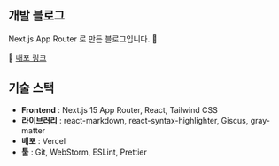 ## 개발 블로그

Next.js App Router 로 만든 블로그입니다. 🙂

🔗 [배포 링크](https://www.jungminji.com/)

## 기술 스택

- **Frontend** : Next.js 15 App Router, React, Tailwind CSS 
- **라이브러리** : react-markdown, react-syntax-highlighter, Giscus, gray-matter  
- **배포** : Vercel 
- **툴** : Git, WebStorm, ESLint, Prettier 